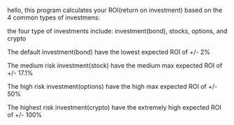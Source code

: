 hello, this program calculates your ROI(return on investment) based on the 4 common types of investmens:

the four type of investments include: investment(bond), stocks, options, and crypto

The default investment(bond) have the lowest expected ROI of +/- 2%

The medium risk investment(stock) have the medium max expected ROI of +/- 17.1%

The high risk investment(options) have the high max expected ROI of +/- 50%

The highest risk investment(crypto) have the extremely high expected ROI of +/- 100%
